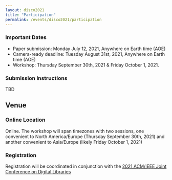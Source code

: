 ```yaml
---
layout: disco2021
title: "Participation"
permalink: /events/disco2021/participation
---
```

### Important Dates
- Paper submission: Monday July 12, 2021, Anywhere on Earth time (AOE)
- Camera-ready deadline: Tuesday August 31st, 2021, Anywhere on Earth time (AOE)
- Workshop: Thursday September 30th, 2021 & Friday October 1, 2021.


### Submission Instructions
TBD

## Venue

### Online Location
Online. The workshop will span timezones with two sessions, one convenient to North America/Europe (Thursday September 30th, 2021) and another convenient to Asia/Europe (likely Friday October 1, 2021)

### Registration
Registration will be coordinated in conjunction with the [2021 ACM/IEEE Joint Conference on Digital Libraries](https://2021.jcdl.org)
  
